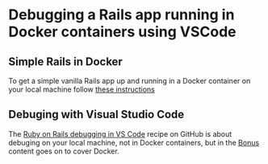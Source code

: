 # Debugging a Rails app running in Docker containers using VSCode

## Simple Rails in Docker

To get a simple vanilla Rails app up and running in a Docker container on your local machine follow [these instructions](SimpleRailsInDocker.md)

## Debuging with Visual Studio Code

The [Ruby on Rails debugging in VS Code](https://github.com/Microsoft/vscode-recipes/tree/master/debugging-Ruby-on-Rails) recipe on GitHub is about debuging on your local machine, not in Docker containers, but in the [Bonus](https://github.com/Microsoft/vscode-recipes/tree/master/debugging-Ruby-on-Rails#bonus) content goes on to cover Docker.

